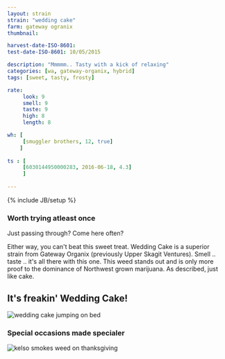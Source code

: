 ```yaml
---
layout: strain
strain: "wedding cake"
farm: gateway ogranix
thumbnail: 

harvest-date-ISO-8601: 
test-date-ISO-8601: 10/05/2015

description: "Mmmmm.. Tasty with a kick of relaxing"
categories: [wa, gateway-organix, hybrid]
tags: [sweet, tasty, frosty]

rate:
     look: 9
     smell: 9
     taste: 9
     high: 8
     length: 8

wh: [
     [smuggler brothers, 12, true]
    ]
        
ts : [
     [6030144950000283, 2016-06-18, 4.3]
     ]
    
---
```

{% include JB/setup %}

### Worth trying atleast once

Just passing through? Come here often?

Either way, you can't beat this sweet treat. 
Wedding Cake is a superior strain from Gateway Organix (previously Upper Skagit Ventures).
Smell .. taste .. it's all there with this one. 
This weed stands out and is only more proof to the dominance of Northwest grown marijuana.
As described, just like cake.

## It's freakin' Wedding Cake!

![wedding cake jumping on bed](http://media.giphy.com/media/2jrqJKu6oZiGQ/giphy.gif)

### Special occasions made specialer

![kelso smokes weed on thanksgiving](http://25.media.tumblr.com/tumblr_mdwwv5a0BM1qzur0so1_500.jpg)